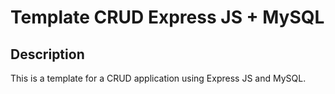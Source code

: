 # Template CRUD Express JS + MySQL

## Description

This is a template for a CRUD application using Express JS and MySQL.
